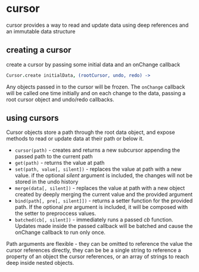 cursor
======

cursor provides a way to read and update data using deep references and an immutable data structure


creating a cursor
-----------------

create a cursor by passing some initial data and an onChange callback

```coffeescript
Cursor.create initialData, (rootCursor, undo, redo) ->
```

Any objects passed in to the cursor will be frozen.  The `onChange` callback will be called one time initially and on each change to the data, passing a root cursor object and undo/redo callbacks.


using cursors
-------------

Cursor objects store a path through the root data object, and expose methods to read or update data at
their path or below it.

- `cursor(path)` - creates and returns a new subcursor appending the passed path to the current path
- `get(path)` - returns the value at path
- `set(path, value[, silent])` - replaces the value at path with a new value.  if the optional *silent* argument is included, the changes will not be stored in the undo history
- `merge(data[, silent])` - replaces the value at path with a new object created by deeply merging the current value and the provided argument
- `bind(path[, pre[, silent]])` - returns a setter function for the provided path.  If the optional *pre* argument is included, it will be composed with the setter to preproccess values.
- `batched(cb[, silent])` - immediately runs a passed *cb* function.  Updates made inside the passed callback will be batched and cause the onChange callback to run only once.

Path arguments are flexible - they can be omitted to reference the value the cursor references directly,
they can be be a single string to reference a property of an object the cursor references, or an array of
strings to reach deep inside nested objects.
